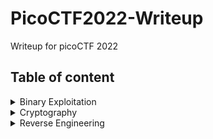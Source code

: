 # PicoCTF2022-Writeup  

Writeup for picoCTF 2022  

## Table of content

<details>
<summary>Binary Exploitation</summary>

|Question|Points|
|--------|------|
|[basic-file-exploit](./Binary%20Exploitation/basic-file-exploit.md)|100|

</details>

<details>
<summary>Cryptography</summary>

|Question|Points|
|--------|------|
|[basic-mod1](./Cryptography/basic-mod1.md)|100|
|[basic-mod2](./Cryptography/basic-mod2.md)|100|
|[credstuff](./Cryptography/credstuff.md)|100|

</details>

<details>
<summary>Reverse Engineering</summary>

|Question|Points|
|--------|------|
|[bloat.py](./Reverse%20Engineering/bloat.py.md)|200|
|[file-run1](./Reverse%20Engineering/file-run1.md)|100|
|[unpackme.py](./Reverse%20Engineering/unpackme.py.md)|100|

</details>
